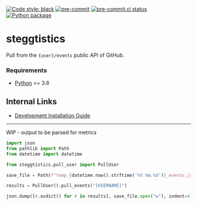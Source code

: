 [![Code style:
black](https://img.shields.io/badge/code%20style-black-000000.svg)](https://github.com/psf/black)
[![pre-commit](https://img.shields.io/badge/pre--commit-enabled-brightgreen?logo=pre-commit&logoColor=white)](https://github.com/pre-commit/pre-commit)
[![pre-commit.ci
status](https://results.pre-commit.ci/badge/github/Preocts/steggtistics/main.svg)](https://results.pre-commit.ci/latest/github/Preocts/steggtistics/main)
[![Python
package](https://github.com/Preocts/steggtistics/actions/workflows/python-tests.yml/badge.svg?branch=main)](https://github.com/Preocts/steggtistics/actions/workflows/python-tests.yml)

# st**egg**tistics

Pull from the `{user}/events` public API of GitHub.

### Requirements

- [Python](https://python.org) >= 3.8

## Internal Links

- [Development Installation Guide](docs/development.md)


---

WIP - output to be parsed for metrics

```py
import json
from pathlib import Path
from datetime import datetime

from steggtistics.pull_user import PullUser

save_file = Path(f"temp_{datetime.now().strftime('%Y.%m.%d')}_events.json")

results = PullUser().pull_events("[USERNAME]")

json.dump([r.asdict() for r in results], save_file.open("w"), indent=4)
```
